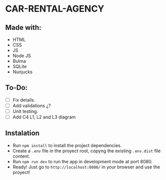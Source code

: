 # CAR-RENTAL-AGENCY

## Made with:

- HTML
- CSS
- JS
- Node JS
- Bulma
- SQLite
- Nunjucks

## To-Do:

- [ ] Fix details.
- [ ] Add validations ¿?
- [ ] Unit testing.
- [ ] Add C4 L1, L2 and L3 diagram

## Instalation

- Run ```npm install``` to install the project dependencies.
- Create a ```.env``` file in the proyect root, copyng the existing ```.env.dist``` file content.
- Run ```npm run dev``` to run the app in development mode at port 8080.
- Ready! Just go to ```http://localhost:8080/``` in your browser and use the proyect!  

